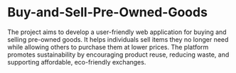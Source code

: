 # Buy-and-Sell-Pre-Owned-Goods
The project aims to develop a user-friendly web application for buying and selling pre-owned goods. It helps individuals sell items they no longer need while allowing others to purchase them at lower prices. The platform promotes sustainability by encouraging product reuse, reducing waste, and supporting affordable, eco-friendly exchanges.
